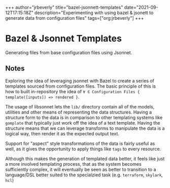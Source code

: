 +++
author="jrbeverly"
title="bazel-jsonnett-templates"
date="2021-09-12T17:15:18Z"
description="Experimenting with using bazel & jsonett to generate data from configuration files"
tags=["org:jrbeverly"]
+++

# Bazel & Jsonnet Templates

Generating files from base configuration files using Jsonnet.

## Notes

Exploring the idea of leveraging jsonnet with Bazel to create a series of templates sourced from configuration files. The basic principle of this is how to built in-repository the idea of `∀ ∈ Configuration Files { template([inputs]) => rendered }`.

The usage of libsonnet lets the `lib/` directory contain all of the models, utilities and other means of representing the data structures. Having a structure form to the data is in comparison to other templating systems like `gomplate` that typically just work off the idea of a text template. Having the structure means that we can leverage transforms to manipulate the data is a logical way, then render it as the expected output text.

Support for "aspect" style transformations of the data is fairly useful as well, as it gives the opportunity to apply things like `tags` to every resource.

Although this makes the generation of templated data better, it feels like just a more involved templating process, that as the system becomes sufficiently complex, it will eventually be seen as better to transition to a language/DSL better suited to the specialzied task (e.g. `terraform`, `skylark`, `hcl`)
